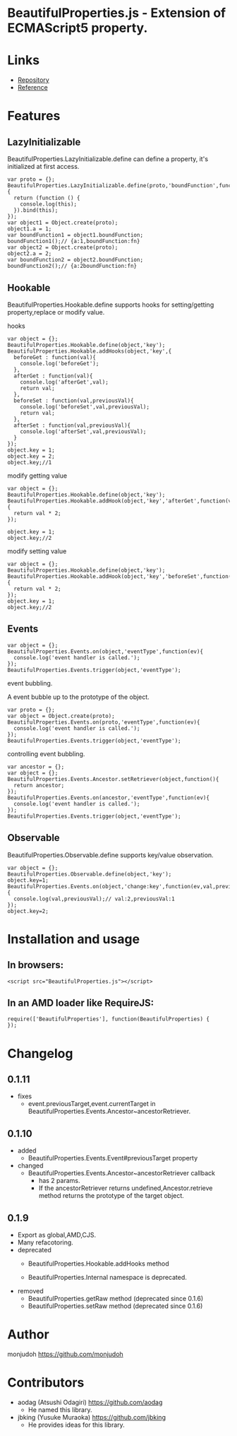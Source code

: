 BeautifulProperties.js - Extension of ECMAScript5 property.
===========================================================

Links
=====

-   [Repository](https://github.com/monjudoh/BeautifulProperties.js)
-   [Reference](http://monjudoh.github.io/BeautifulProperties.js/docs/index.html)

Features
========

LazyInitializable
-----------------

BeautifulProperties.LazyInitializable.define can define a property, it's
initialized at first access.

``` {.sourceCode .javascript}
var proto = {};
BeautifulProperties.LazyInitializable.define(proto,'boundFunction',function(){
  return (function () {
    console.log(this);
  }).bind(this);
});
var object1 = Object.create(proto);
object1.a = 1;
var boundFunction1 = object1.boundFunction;
boundFunction1();// {a:1,boundFunction:fn}
var object2 = Object.create(proto);
object2.a = 2;
var boundFunction2 = object2.boundFunction;
boundFunction2();// {a:2boundFunction:fn}
```

Hookable
--------

BeautifulProperties.Hookable.define supports hooks for setting/getting
property,replace or modify value.

hooks

``` {.sourceCode .javascript}
var object = {};
BeautifulProperties.Hookable.define(object,'key');
BeautifulProperties.Hookable.addHooks(object,'key',{
  beforeGet : function(val){
    console.log('beforeGet');
  },
  afterGet : function(val){
    console.log('afterGet',val);
    return val;
  },
  beforeSet : function(val,previousVal){
    console.log('beforeSet',val,previousVal);
    return val;
  },
  afterSet : function(val,previousVal){
    console.log('afterSet',val,previousVal);
  }
});
object.key = 1;
object.key = 2;
object.key;//1
```

modify getting value

``` {.sourceCode .javascript}
var object = {};
BeautifulProperties.Hookable.define(object,'key');
BeautifulProperties.Hookable.addHook(object,'key','afterGet',function(val){
  return val * 2;
});

object.key = 1;
object.key;//2
```

modify setting value

``` {.sourceCode .javascript}
var object = {};
BeautifulProperties.Hookable.define(object,'key');
BeautifulProperties.Hookable.addHook(object,'key','beforeSet',function(val,previousVal){
  return val * 2;
});
object.key = 1;
object.key;//2
```

Events
------

``` {.sourceCode .javascript}
var object = {};
BeautifulProperties.Events.on(object,'eventType',function(ev){
  console.log('event handler is called.');
});
BeautifulProperties.Events.trigger(object,'eventType');
```

event bubbling.

A event bubble up to the prototype of the object.

``` {.sourceCode .javascript}
var proto = {};
var object = Object.create(proto);
BeautifulProperties.Events.on(proto,'eventType',function(ev){
  console.log('event handler is called.');
});
BeautifulProperties.Events.trigger(object,'eventType');
```

controlling event bubbling.

``` {.sourceCode .javascript}
var ancestor = {};
var object = {};
BeautifulProperties.Events.Ancestor.setRetriever(object,function(){
  return ancestor;
});
BeautifulProperties.Events.on(ancestor,'eventType',function(ev){
  console.log('event handler is called.');
});
BeautifulProperties.Events.trigger(object,'eventType');
```

Observable
----------

BeautifulProperties.Observable.define supports key/value observation.

``` {.sourceCode .javascript}
var object = {};
BeautifulProperties.Observable.define(object,'key');
object.key=1;
BeautifulProperties.Events.on(object,'change:key',function(ev,val,previousVal){
  console.log(val,previousVal);// val:2,previousVal:1
});
object.key=2;
```

Installation and usage
======================

In browsers:
------------

``` {.sourceCode .html}
<script src="BeautifulProperties.js"></script>
```

In an AMD loader like RequireJS:
--------------------------------

``` {.sourceCode .javascript}
require(['BeautifulProperties'], function(BeautifulProperties) {
});
```

Changelog
=========

0.1.11
------

-   fixes
    -   event.previousTarget,event.currentTarget in
        BeautifulProperties.Events.Ancestor\~ancestorRetriever.

0.1.10
------

-   added
    - BeautifulProperties.Events.Event\#previousTarget property
-   changed
    -   BeautifulProperties.Events.Ancestor\~ancestorRetriever callback
        -   has 2 params.
        -   If the ancestorRetriever returns undefined,Ancestor.retrieve
            method returns the prototype of the target object.

0.1.9
-----

-   Export as global,AMD,CJS.
-   Many refacotoring.
-   deprecated
    -   BeautifulProperties.Hookable.addHooks method

    - BeautifulProperties.Internal namespace is deprecated.
-   removed
    -   BeautifulProperties.getRaw method (deprecated since 0.1.6)
    -   BeautifulProperties.setRaw method (deprecated since 0.1.6)

Author
======

monjudoh <https://github.com/monjudoh>

Contributors
============

-   aodag (Atsushi Odagiri) <https://github.com/aodag>
    - He named this library.
-   jbking (Yusuke Muraoka) <https://github.com/jbking>
    -   He provides ideas for this library.
